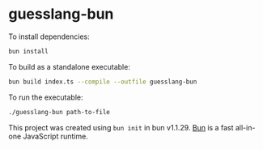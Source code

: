 # guesslang-bun

To install dependencies:

```bash
bun install
```

To build as a standalone executable:

```bash
bun build index.ts --compile --outfile guesslang-bun
```

To run the executable:

```bash
./guesslang-bun path-to-file
```

This project was created using `bun init` in bun v1.1.29. [Bun](https://bun.sh) is a fast all-in-one JavaScript runtime.
